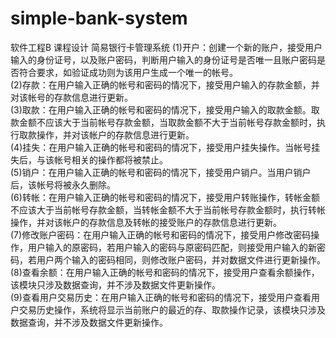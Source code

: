 # simple-bank-system
软件工程B 课程设计
简易银行卡管理系统
(1)开户：创建一个新的账户，接受用户输入的身份证号，以及账户密码，判断用户输入的身份证号是否唯一且账户密码是否符合要求，如验证成功则为该用户生成一个唯一的帐号。  
(2)存款：在用户输入正确的帐号和密码的情况下，接受用户输入的存款金额，并对该帐号的存款信息进行更新。  
(3)取款：在用户输入正确的帐号和密码的情况下，接受用户输入的取款金额。取款金额不应该大于当前帐号存款金额，当取款金额不大于当前帐号存款金额时，执行取款操作，并对该帐户的存款信息进行更新。  
(4)挂失：在用户输入正确的帐号和密码的情况下，接受用户挂失操作。当帐号挂失后，与该帐号相关的操作都将被禁止。  
(5)销户：在用户输入正确的帐号和密码的情况下，接受用户销户。当用户销户后，该帐号将被永久删除。  
(6)转帐：在用户输入正确的帐号和密码的情况下，接受用户转账操作，转帐金额不应该大于当前帐号存款金额，当转帐金额不大于当前帐号存款金额时，执行转帐操作，并对该帐户的存款信息及转帐的接受账户的存款信息进行更新。  
(7)修改账户密码：在用户输入正确的帐号和密码的情况下，接受用户修改密码操作，用户输入的原密码，若用户输入的密码与原密码匹配，则接受用户输入的新密码，若用户两个输入的密码相同，则修改账户密码，并对数据文件进行更新操作。  
(8)查看余额：在用户输入正确的帐号和密码的情况下，接受用户查看余额操作，该模块只涉及数据查询，并不涉及数据文件更新操作。  
(9)查看用户交易历史：在用户输入正确的帐号和密码的情况下，接受用户查看用户交易历史操作，系统将显示当前账户的最近的存、取款操作记录，该模块只涉及数据查询，并不涉及数据文件更新操作。
